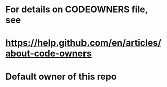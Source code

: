 # For details on CODEOWNERS file, see
# https://help.github.com/en/articles/about-code-owners

# Default owner of this repo
